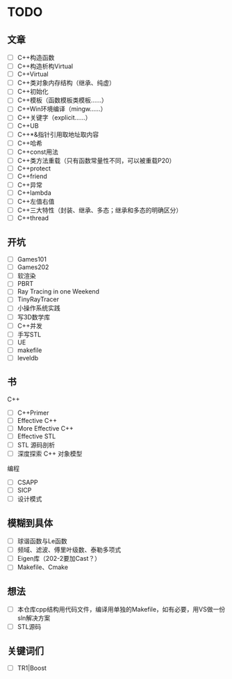 # TODO

## 文章

- [ ] C++构造函数
- [ ] C++构造析构Virtual
- [ ] C++Virtual
- [ ] C++类对象内存结构（继承、纯虚）
- [ ] C++初始化
- [ ] C++模板（函数模板类模板……）
- [ ] C++Win环境编译（mingw……）
- [ ] C++关键字（explicit……）
- [ ] C++UB
- [ ] C++*&指针引用取地址取内容
- [ ] C++哈希
- [ ] C++const用法
- [ ] C++类方法重载（只有函数常量性不同，可以被重载P20）
- [ ] C++protect
- [ ] C++friend
- [ ] C++异常
- [ ] C++lambda
- [ ] C++左值右值
- [ ] C++三大特性（封装、继承、多态；继承和多态的明确区分）
- [ ] C++thread

## 开坑

- [ ] Games101
- [ ] Games202
- [ ] 软渲染
- [ ] PBRT
- [ ] Ray Tracing in one Weekend
- [ ] TinyRayTracer
- [ ] 小操作系统实践
- [ ] 写3D数学库
- [ ] C++并发
- [ ] 手写STL
- [ ] UE
- [ ] makefile
- [ ] leveldb

## 书

C++
- [ ] C++Primer
- [ ] Effective C++
- [ ] More Effective C++
- [ ] Effective STL
- [ ] STL 源码剖析
- [ ] 深度探索 C++ 对象模型

编程
- [ ] CSAPP
- [ ] SICP
- [ ] 设计模式

## 模糊到具体

- [ ] 球谐函数与Le函数
- [ ] 频域、滤波、傅里叶级数、泰勒多项式
- [ ] Eigen库（202-2要加Cast？）
- [ ] Makefile、Cmake

## 想法

- [ ] 本仓库cpp结构用代码文件，编译用单独的Makefile，如有必要，用VS做一份sln解决方案
- [ ] STL源码

## 关键词们

- [ ] TR1|Boost
